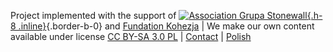 Project implemented with the support of [![Association Grupa Stonewall](/media/img/logo/STOn_logo_transparent-pink.svg){.h-8 .inline}](https://grupa-stonewall.pl){.border-b-0} and [Fundation Kohezja](http://kohezja.org) | We make our own content available under license [CC BY-SA 3.0 PL](/en/support/license) | [Contact](/en/sites/contact) | [Polish](/)
